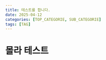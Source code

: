 ```yaml
---
title: 테스트를 합니다.
date: 2025-04-12
categories: [TOP_CATEGORIE, SUB_CATEGORIE]
tags: [TAG]
---
```


# 몰라 테스트
